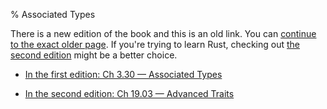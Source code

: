 % Associated Types

There is a new edition of the book and this is an old link.
You can [continue to the exact older page][1].
If you're trying to learn Rust, checking out [the second edition][2] might be a better choice.

* [In the first edition: Ch 3.30 — Associated Types][1]

* [In the second edition: Ch 19.03 — Advanced Traits][2]


[1]: first-edition/associated-types.html
[2]: second-edition/ch19-03-advanced-traits.html#associated-types
